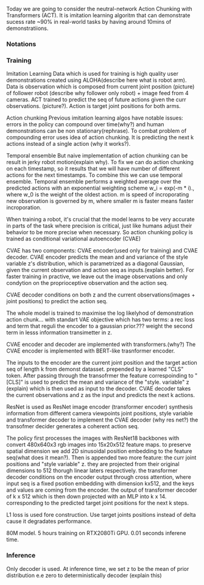 Today we are going to consider the neutral-network Action Chunking with Transformers (ACT). It is imitation learning algoritm that can demonstrate sucess rate  ~90%  in real-world tasks by having around 10mins of demonstratiions.       
### Notations

### Training

Imitation Learning
Data which is used for training is high quality user demonstrations created using ALOHA(describe here what is robot arm). Data is observation which is composed from current joint position (picture) of follower robot (describe why follower only robot) + image feed from 4 cameras. ACT trained to predict the seq of future actions given the curr observations. (picture?). Action is target joint positions for both arms. 

Action chunking 
Previous imitation learning algos have notable issues: errors in the policy can compound over time(why?) and human demonstrations can be non stationary(rephrase).
To combat problem of compounding error uses idea of action chunking. It is predicting the next k actions instead of a single action (why it works?).

Temporal ensemble
But naive implementation of action chunking can be result in jerky robot motion(explain why). To fix we can do action chunking on each timestamp, so it results that we will have number of different actions for the next timestamps. To combine this we can use temporal ensemble. Temporal ensemble  performs a weighted average over the predicted actions with an exponential weighting scheme w_i = exp(-m * i)., where w_0 is the weight of the oldest action.  m is speed of incroporating new observation is governed by m, where smaller m is faster means faster incroporation. 

When training a robot, it's crucial that the model learns to be very accurate in parts of the task where precision is critical, just like humans adjust their behavior to be more precise when necessary.
So action chunking policy is trained as conditional variational autoencoder (CVAE)

CVAE has two components: CVAE encoder(used only for training) and CVAE decoder. CVAE encoder predicts the mean and and variance of the style variable z's distribution, which is parametrized as a diagonal Gaussian, given the current observation and action seq as inputs.(explain better). For faster training in practive, we leave out the image observations and only condytion on the proprioceptive observation and the action seq. 

CVAE decoder conditions on both z and the current observations(images + joint positions) to predict the action seq. 

The whole model is trained to maximise the log likelyhod of demonstration action chunk... with standart VAE objective which has two terms: a rec loss and term that reguli the encoder to a gaussian prior.??? weight the second term in lesss information transimetter in z.

CVAE encoder and decoder are implemented with transformers.(why?) The CVAE encoder is implemented with BERT-like trasnformer encoder.

The inputs to the encoder are the current joint position and the target action seq of length k from demonst datasset. prepended by a learned "CLS" token.  After passing through the transofrmer the feature correspoinding to "[CLS]" is used to predict the mean and variance of the "style. variable" z (explain) which is then used as input to the decoder. CVAE decoder takes the current observations and z as the input and predicts the next k actions. 

ResNet is used as ResNet image encoder (transformer encoder) synthesis information from different camera viewpoints joint positions, style variable and transformer decoder to implement the CVAE decoder (why res net?) the transofmer decider generates a coherent action seq. 

The policy first processes the images with ResNet18 backbones with convert 480x640x3 rgb images into 15x20x512 feature maps. to preserve spatial dimension we add 2D sinusoidal position embedding to the feature seq(what does it mean?). Then is appended two more feature: the curr joint positions and "style variable" z. they are projected from their original dimensions to 512 thorugh linear laters respectively. the transformer decoder conditions on the encoder output through cross attention, where input seq is a fixed psotion embedding with dimension kx512, and the keys and values are coming from the encoder. the output of transformer decoder of k x 512 which is then down projected with an MLP into k x 14. corresponding to the predicted target joint positions for the next k steps. 

L1 loss is used fore construction. 
Use target joints positions instead of delta cause it degradates performance.

80M model.
5 hours training on RTX2080Ti GPU.
0.01 seconds inferene time.

### Inference

Only decoder is used.
At inference time, we set z to be the mean of prior distribution e.e zero to deterministically decoder (explain this)
